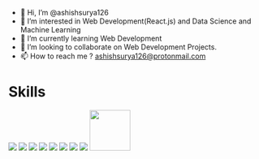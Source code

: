 - 👋 Hi, I’m @ashishsurya126
- 👀 I’m interested in Web Development(React.js) and Data Science and Machine Learning
- 🌱 I’m currently learning Web Development
- 💞️ I’m looking to collaborate on Web Development Projects.
- 📫 How to reach me ? ashishsurya126@protonmail.com

<!---
ashishsurya126/ashishsurya126 is a ✨ special ✨ repository because its `README.md` (this file) appears on your GitHub profile.
You can click the Preview link to take a look at your changes.
--->

<h1>Skills</h1>
<div >
<img  src="https://img.icons8.com/plasticine/100/000000/react.png"/>
<img  src="https://img.icons8.com/color/100/000000/django.png"/>
  <img src="https://img.icons8.com/color/100/000000/javascript--v1.png"/>
  <img src="https://img.icons8.com/color/100/000000/python--v1.png"/>
  <img src="https://img.icons8.com/color/100/000000/firebase.png"/>
  <img src="https://img.icons8.com/color/100/000000/redux.png"/>
  <img src="https://img.icons8.com/color/100/000000/flask.png"/>
  <img src="https://img.icons8.com/color/100/000000/git.png"/>
<img style="height:80px;object-fit:contain;" src="https://kyan-2015.s3.eu-west-1.amazonaws.com/production-2018/uploads/news_entry/image/255/medium_news_size_next-js-header.jpg"/>

</div>
